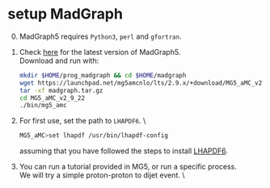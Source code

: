 # setup MadGraph

0. MadGraph5 requires `Python3`, `perl` and `gfortran`.
1. Check [here](http://madgraph.phys.ucl.ac.be/) for the latest version of MadGraph5. \
   Download and run with:

   ```bash
   mkdir $HOME/prog_madgraph && cd $HOME/madgraph
   wget https://launchpad.net/mg5amcnlo/lts/2.9.x/+download/MG5_aMC_v2.9.22.tar.gz -O madgraph.tar.gz
   tar -xf madgraph.tar.gz
   cd MG5_aMC_v2_9_22
   ./bin/mg5_amc
   ```

2. For first use, set the path to `LHAPDF6`. \

   ```bash
   MG5_aMC>set lhapdf /usr/bin/lhapdf-config
   ```

   assuming that you have followed the steps to install [LHAPDF6](WSL-setup.md#setup-lhapdf).
3. You can run a tutorial provided in MG5, or run a specific process. \
   We will try a simple proton-proton to dijet event. \